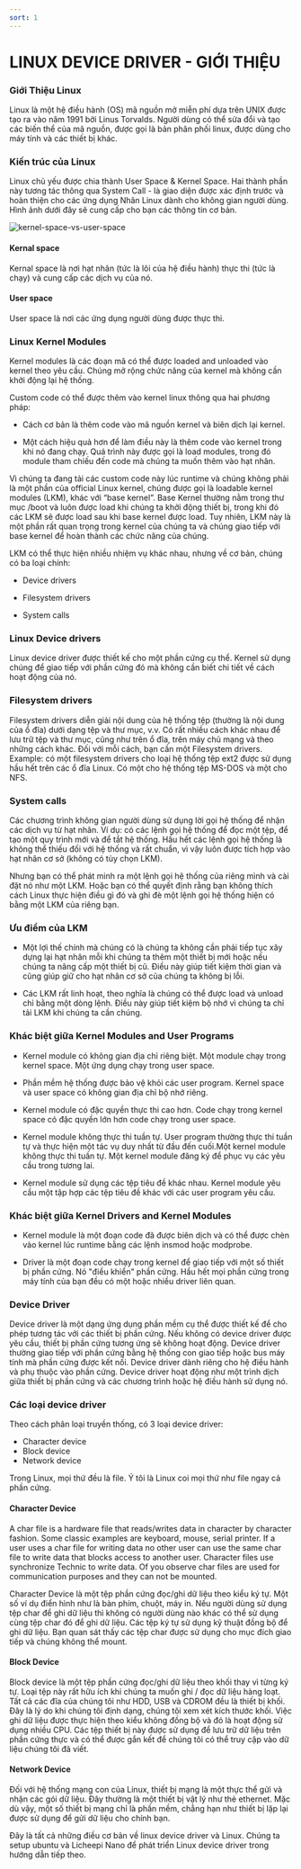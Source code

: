 ```yaml
---
sort: 1
---
```


# LINUX DEVICE DRIVER - GIỚI THIỆU

### Giới Thiệu Linux

Linux là một hệ điều hành (OS) mã nguồn mở miễn phí dựa trên UNIX được tạo ra vào năm 1991 bởi Linus Torvalds.
Người dùng có thể sửa đổi và tạo các biến thể của mã nguồn, được gọi là bản phân phối linux, được dùng cho máy tính
và các thiết bị khác.

### Kiến trúc của Linux

Linux chủ yếu được chia thành User Space & Kernel Space. Hai thành phần này tương tác thông qua System Call - là giao diện
được xác định trước và hoàn thiện cho các ứng dụng Nhân Linux dành cho không gian người dùng. Hình ảnh dưới đây sẽ cung cấp
cho bạn các thông tin cơ bản.

![kernel-space-vs-user-space](https://user-images.githubusercontent.com/86546911/188902721-686bd2f9-8055-42d3-86bf-a837a25fa670.png)

#### Kernal space

Kernal space là nơi hạt nhân (tức là lõi của hệ điều hành) thực thi (tức là chạy) và cung cấp các dịch vụ của nó.

#### User space

User space là nơi các ứng dụng người dùng được thực thi.

### Linux Kernel Modules

Kernel modules là các đoạn mã có thể được loaded and unloaded vào kernel theo yêu cầu. Chúng mở rộng chức năng của kernel mà không cần
khởi động lại hệ thống.

Custom code có thể được thêm vào kernel linux thông qua hai phương pháp:

- Cách cơ bản là thêm code vào mã nguồn kernel và biên dịch lại kernel.

- Một cách hiệu quả hơn để làm điều này là thêm code vào kernel trong khi nó đang chạy. Quá trình này được gọi là load modules,
trong đó module tham chiếu đến code mà chúng ta muốn thêm vào hạt nhân.

Vì chúng ta đang tải các custom code này lúc runtime và chúng không phải là một phần của official Linux kernel, chúng được gọi là
loadable kernel modules (LKM), khác với “base kernel”. Base Kernel thường nằm trong thư mục /boot và luôn được load khi chúng ta 
khởi động thiết bị, trong khi đó các LKM sẽ được load sau khi base kernel được load. Tuy nhiên, LKM này là một phần rất quan trọng
trong kernel của chúng ta và chúng giao tiếp với base kernel để hoàn thành các chức năng của chúng.

LKM có thể thực hiện nhiều nhiệm vụ khác nhau, nhưng về cơ bản, chúng có ba loại chính:


- Device drivers

- Filesystem drivers

- System calls

### Linux Device drivers

Linux device driver được thiết kế cho một phần cứng cụ thể. Kernel sử dụng chúng để giao tiếp với phần cứng đó mà không
cần biết chi tiết về cách hoạt động của nó.

### Filesystem drivers

Filesystem drivers diễn giải nội dung của hệ thống tệp (thường là nội dung của ổ đĩa) dưới dạng tệp và thư mục, v.v.
Có rất nhiều cách khác nhau để lưu trữ tệp và thư mục, cũng như trên ổ đĩa, trên máy chủ mạng và theo những cách khác.
Đối với mỗi cách, bạn cần một Filesystem drivers. Example: có một filesystem drivers cho loại hệ thống tệp ext2 được sử 
dụng hầu hết trên các ổ đĩa Linux. Có một cho hệ thống tệp MS-DOS và một cho NFS.

### System calls

Các chương trình không gian người dùng sử dụng lời gọi hệ thống để nhận các dịch vụ từ hạt nhân. Ví dụ: có các lệnh gọi
hệ thống để đọc một tệp, để tạo một quy trình mới và để tắt hệ thống. Hầu hết các lệnh gọi hệ thống là không thể thiếu
đối với hệ thống và rất chuẩn, vì vậy luôn được tích hợp vào hạt nhân cơ sở (không có tùy chọn LKM).

Nhưng bạn có thể phát minh ra một lệnh gọi hệ thống của riêng mình và cài đặt nó như một LKM. Hoặc bạn có thể quyết định
rằng bạn không thích cách Linux thực hiện điều gì đó và ghi đè một lệnh gọi hệ thống hiện có bằng một LKM của riêng bạn.

### Ưu điểm của LKM

- Một lợi thế chính mà chúng có là chúng ta không cần phải tiếp tục xây dựng lại hạt nhân mỗi khi chúng ta thêm một 
thiết bị mới hoặc nếu chúng ta nâng cấp một thiết bị cũ. Điều này giúp tiết kiệm thời gian và cũng giúp giữ cho hạt 
nhân cơ sở của chúng ta không bị lỗi.

- Các LKM rất linh hoạt, theo nghĩa là chúng có thể được load và unload chỉ bằng một dòng lệnh. Điều này giúp tiết kiệm
bộ nhớ vì chúng ta chỉ tải LKM khi chúng ta cần chúng.

### Khác biệt giữa Kernel Modules and User Programs

- Kernel module có không gian địa chỉ riêng biệt. Một module chạy trong kernel space. Một ứng dụng chạy trong user space.
- Phần mềm hệ thống được bảo vệ khỏi các user program. Kernel space và user space có không gian địa chỉ bộ nhớ riêng.

- Kernel module có đặc quyền thực thi cao hơn. Code chạy trong kernel space có đặc quyền lớn hơn code chạy trong user space.

- Kernel module không thực thi tuần tự. User program thường thực thi tuần tự và thực hiện một tác vụ duy nhất từ đầu đến cuối.Một kernel module
không thực thi tuần tự. Một kernel module đăng ký để phục vụ các yêu cầu trong tương lai.

- Kernel module sử dụng các tệp tiêu đề khác nhau. Kernel module yêu cầu một tập hợp các tệp tiêu đề khác với các user program yêu cầu.

### Khác biệt giữa Kernel Drivers and Kernel Modules

- Kernel module là một đoạn code đã được biên dịch và có thể được chèn vào kernel lúc runtime bằng các lệnh insmod hoặc modprobe.

- Driver là một đoạn code chạy trong kernel để giao tiếp với một số thiết bị phần cứng. Nó "điều khiển" phần cứng. Hầu hết mọi phần cứng trong
máy tính của bạn đều có một hoặc nhiều driver liên quan.

### Device Driver

Device driver là một dạng ứng dụng phần mềm cụ thể được thiết kế để cho phép tương tác với các thiết bị phần cứng. Nếu không có device driver
được yêu cầu, thiết bị phần cứng tương ứng sẽ không hoạt động.
Device driver thường giao tiếp với phần cứng bằng hệ thống con giao tiếp hoặc bus máy tính mà phần cứng được kết nối. Device driver dành riêng
cho hệ điều hành và phụ thuộc vào phần cứng. Device driver hoạt động như một trình dịch giữa thiết bị phần cứng và các chương trình 
hoặc hệ điều hành sử dụng nó.

### Các loại device driver

Theo cách phân loại truyền thống, có 3 loại device driver:

- Character device
- Block device
- Network device

Trong Linux, mọi thứ đều là file. Ý tôi là Linux coi mọi thứ như file ngay cả phần cứng.

#### Character Device

A char file is a hardware file that reads/writes data in character by character fashion. Some classic examples are keyboard, mouse, serial printer. If a user uses a char file for writing data no other user can use the same char file to write data that blocks access to another user. Character files use synchronize Technic to write data. Of you observe char files are used for communication purposes and they can not be mounted.

Character Device là một tệp phần cứng đọc/ghi dữ liệu theo kiểu ký tự. Một số ví dụ điển hình như là bàn phím, chuột, máy in.
Nếu người dùng sử dụng tệp char để ghi dữ liệu thì không có người dùng nào khác có thể sử dụng cùng tệp char đó để ghi dữ liệu.
Các tệp ký tự sử dụng kỹ thuật đồng bộ để ghi dữ liệu. Bạn quan sát thấy các tệp char được sử dụng cho mục đích giao
tiếp và chúng không thể mount.

#### Block Device

Block device là một tệp phần cứng đọc/ghi dữ liệu theo khối thay vì từng ký tự. Loại tệp này rất hữu ích khi chúng ta muốn ghi / đọc dữ liệu hàng loạt.
Tất cả các đĩa của chúng tôi như HDD, USB và CDROM đều là thiết bị khối. Đây là lý do khi chúng tôi định dạng, chúng tôi xem xét kích thước khối.
Việc ghi dữ liệu được thực hiện theo kiểu không đồng bộ và đó là hoạt động sử dụng nhiều CPU. Các tệp thiết bị này được sử dụng để lưu trữ dữ liệu trên phần cứng thực và có thể được gắn kết để chúng tôi có thể truy cập vào dữ liệu chúng tôi đã viết.

#### Network Device

Đối với hệ thống mạng con của Linux, thiết bị mạng là một thực thể gửi và nhận các gói dữ liệu. Đây thường là một thiết bị vật lý như thẻ ethernet.
Mặc dù vậy, một số thiết bị mạng chỉ là phần mềm, chẳng hạn như thiết bị lặp lại được sử dụng để gửi dữ liệu cho chính bạn.

Đây là tất cả những điều cơ bản về linux device driver và Linux. Chúng ta setup ubuntu và Licheepi Nano để phát triển Linux device driver trong hướng dẫn tiếp theo.





